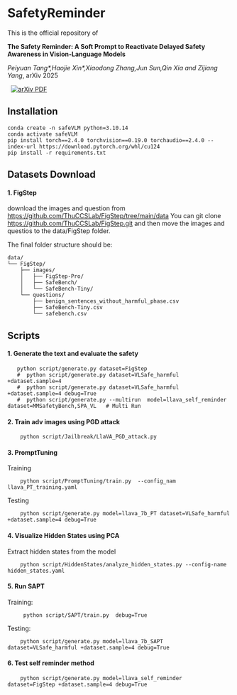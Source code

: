 # SafetyReminder

This is the official repository of 

**The Safety Reminder: A Soft Prompt to Reactivate Delayed Safety Awareness in Vision-Language Models**

*Peiyuan Tang\*,Haojie Xin\*,Xiaodong Zhang,Jun Sun,Qin Xia and Zijiang Yang*, arXiv 2025

<a href='https://arxiv.org/pdf/2506.15734' style='padding-left: 0.5rem;'>
    <img src='https://img.shields.io/badge/arXiv-PDF-red?style=flat&logo=arXiv&logoColor=wihte' alt='arXiv PDF'>
</a>


## Installation
```
conda create -n safeVLM python=3.10.14
conda activate safeVLM
pip install torch==2.4.0 torchvision==0.19.0 torchaudio==2.4.0 --index-url https://download.pytorch.org/whl/cu124
pip install -r requirements.txt
```

## Datasets Download
#### 1. FigStep
download the images and question from https://github.com/ThuCCSLab/FigStep/tree/main/data 
You can git clone https://github.com/ThuCCSLab/FigStep.git and then move the images and questios to the data/FigStep folder.

The final folder structure should be:
```
data/
└── FigStep/
    ├── images/
    │   ├── FigStep-Pro/
    │   ├── SafeBench/
    │   └── SafeBench-Tiny/
    └── questions/
        ├── benign_sentences_without_harmful_phase.csv
        ├── SafeBench-Tiny.csv
        └── safebench.csv
```


## Scripts
#### 1. Generate the text and evaluate the safety
```
   python script/generate.py dataset=FigStep
   #  python script/generate.py dataset=VLSafe_harmful +dataset.sample=4
   #  python script/generate.py dataset=VLSafe_harmful +dataset.sample=4 debug=True
   #  python script/generate.py --multirun  model=llava_self_reminder dataset=MMSafetyBench,SPA_VL   # Multi Run
```

#### 2. Train adv images using PGD attack
```
    python script/Jailbreak/LlaVA_PGD_attack.py
```

#### 3. PromptTuning
Training
```
    python script/PromptTuning/train.py  --config_nam  llava_PT_training.yaml
```
Testing
```
    python script/generate.py model=llava_7b_PT dataset=VLSafe_harmful +dataset.sample=4 debug=True
```

#### 4. Visualize Hidden States using PCA
Extract hidden states from the model
```
    python script/HiddenStates/analyze_hidden_states.py --config-name hidden_states.yaml 
```

#### 5. Run SAPT
Training:
```
     python script/SAPT/train.py  debug=True
```
Testing:
```
    python script/generate.py model=llava_7b_SAPT dataset=VLSafe_harmful +dataset.sample=4 debug=True
```


#### 6. Test self reminder method
``` 
    python script/generate.py model=llava_self_reminder dataset=FigStep +dataset.sample=4 debug=True
```


